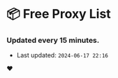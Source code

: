 # :package: Free Proxy List
### Updated every 15 minutes.

- Last updated: `2024-06-17 22:16`

:heart:
